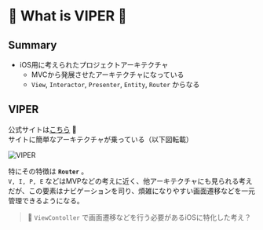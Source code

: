 # :memo: What is VIPER 🐍

## Summary

- iOS用に考えられたプロジェクトアーキテクチャ
  - MVCから発展させたアーキテクチャになっている
  - `View`, `Interactor`, `Presenter`, `Entity`, `Router` からなる

## VIPER

公式サイトは[こちら](https://cheesecakelabs.com/blog/ios-project-architecture-using-viper/) 🐍  
サイトに簡単なアーキテクチャが乗っている（以下図転載）

![VIPER](https://s3.amazonaws.com/ckl-website-static/wp-content/uploads/2016/04/Viper-Module-768x365.png "VIPER")

特にその特徴は **`Router`** 。  
`V, I, P, E` などはMVPなどの考えに近く、他アーキテクチャにも見られる考えだが、この要素はナビゲーションを司り、煩雑になりやすい画面遷移などを一元管理できるようになる。
> 📝 `ViewContoller` で画面遷移などを行う必要があるiOSに特化した考え？
